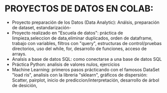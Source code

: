 # PROYECTOS DE DATOS EN COLAB: 

- Proyecto preparación de los Datos (Data Analytic): Análsis, preparación de dataset, estandarización- 
- Proyecto realizado en "Escuela de datos": práctica de limpieza,seleccion de data,eliminar duplicados,
orden de dataframe, trabajo con variables, filtros con "query", estructuras de control/pruebas directorios, 
uso del while, for, desarrollo de funciones, acceso de arrays. 
- Analsis a base de datos SQL: como conectarse a una base de datos SQL
- Práctica Python: analisis de valores nulos, ejercicios
- Machine Learning: primeros pasos prácticando con el famosos DataSet "load ris", analisis con la libreria
"sklearn", gráficos de dispersión: Scatter, pairplot, inicio de prediccion/interpretación, desarrollo de árbol de desición,

